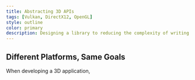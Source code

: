 ```yaml
---
title: Abstracting 3D APIs
tags: [Vulkan, DirectX12, OpenGL]
style: outline
color: primary
description: Designing a library to reducing the complexity of writing cross-platform 3D software.
---
```


## Different Platforms, Same Goals

When developing a 3D application, 


